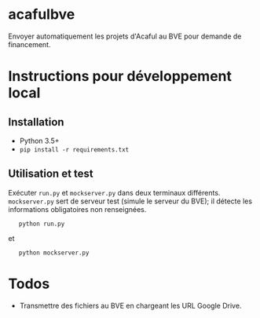# acafulbve
Envoyer automatiquement les projets d'Acaful au BVE pour demande de financement.

# Instructions pour développement local
## Installation
- Python 3.5+
- `pip install -r requirements.txt`

## Utilisation et test
Exécuter `run.py` et `mockserver.py` dans deux terminaux différents.
`mockserver.py` sert de serveur test (simule le serveur du BVE); il détecte les informations obligatoires non renseignées.
```
   python run.py
```
et
```
   python mockserver.py
```

# Todos
- Transmettre des fichiers au BVE en chargeant les URL Google Drive.
